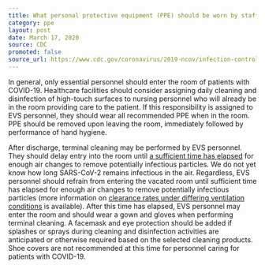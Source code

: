 ```yaml
---
title: What personal protective equipment (PPE) should be worn by staff who clean and disinfect patient rooms?
category: ppe
layout: post
date: March 17, 2020
source: CDC
promoted: false
source_url: https://www.cdc.gov/coronavirus/2019-ncov/infection-control/infection-prevention-control-faq.html
---
```


In general, only essential personnel should enter the room of patients with COVID-19. Healthcare facilities should consider assigning daily cleaning and disinfection of high-touch surfaces to nursing personnel who will already be in the room providing care to the patient. If this responsibility is assigned to EVS personnel, they should wear all recommended PPE when in the room. PPE should be removed upon leaving the room, immediately followed by performance of hand hygiene.

After discharge, terminal cleaning may be performed by EVS personnel. They should delay entry into the room until [a sufficient time has elapsed](https://www.cdc.gov/infectioncontrol/guidelines/environmental/appendix/air.html#tableb1) for enough air changes to remove potentially infectious particles. We do not yet know how long SARS-CoV-2 remains infectious in the air. Regardless, EVS personnel should refrain from entering the vacated room until sufficient time has elapsed for enough air changes to remove potentially infectious particles (more information on [clearance rates under differing ventilation conditions](https://www.cdc.gov/infectioncontrol/guidelines/environmental/appendix/air.html#tableb1) is available). After this time has elapsed, EVS personnel may enter the room and should wear a gown and gloves when performing terminal cleaning. A facemask and eye protection should be added if splashes or sprays during cleaning and disinfection activities are anticipated or otherwise required based on the selected cleaning products. Shoe covers are not recommended at this time for personnel caring for patients with COVID-19.
